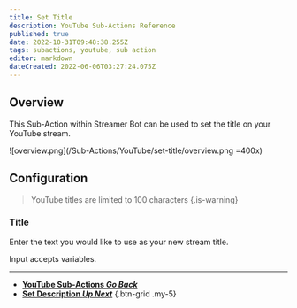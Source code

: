 ```yaml
---
title: Set Title
description: YouTube Sub-Actions Reference
published: true
date: 2022-10-31T09:48:38.255Z
tags: subactions, youtube, sub action
editor: markdown
dateCreated: 2022-06-06T03:27:24.075Z
---
```


## Overview 
This Sub-Action within Streamer Bot can be used to set the title on your YouTube stream.

![overview.png](/Sub-Actions/YouTube/set-title/overview.png =400x)

## Configuration
> YouTube titles are limited to 100 characters
{.is-warning}
### Title
Enter the text you would like to use as your new stream title.

Input accepts variables.

---

- [<i class="mdi mdi-chevron-left"></i>**YouTube Sub-Actions *Go Back***](/en/Sub-Actions/YouTube)
- [<i class="mdi mdi-text text--youtube"></i>**Set Description *Up Next***](/en/Sub-Actions/YouTube/Set-Description)
{.btn-grid .my-5}